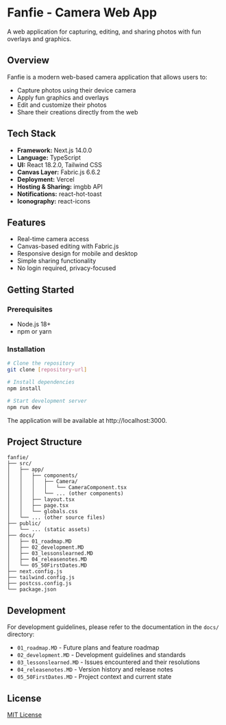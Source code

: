 # Fanfie - Camera Web App

A web application for capturing, editing, and sharing photos with fun overlays and graphics.

## Overview

Fanfie is a modern web-based camera application that allows users to:
- Capture photos using their device camera
- Apply fun graphics and overlays
- Edit and customize their photos
- Share their creations directly from the web

## Tech Stack

- **Framework:** Next.js 14.0.0
- **Language:** TypeScript
- **UI:** React 18.2.0, Tailwind CSS
- **Canvas Layer:** Fabric.js 6.6.2
- **Deployment:** Vercel
- **Hosting & Sharing:** imgbb API
- **Notifications:** react-hot-toast
- **Iconography:** react-icons

## Features

- Real-time camera access
- Canvas-based editing with Fabric.js
- Responsive design for mobile and desktop
- Simple sharing functionality
- No login required, privacy-focused

## Getting Started

### Prerequisites

- Node.js 18+
- npm or yarn

### Installation

```bash
# Clone the repository
git clone [repository-url]

# Install dependencies
npm install

# Start development server
npm run dev
```

The application will be available at http://localhost:3000.

## Project Structure

```
fanfie/
├── src/
│   ├── app/
│   │   ├── components/
│   │   │   ├── Camera/
│   │   │   │   └── CameraComponent.tsx
│   │   │   └── ... (other components)
│   │   ├── layout.tsx
│   │   ├── page.tsx
│   │   └── globals.css
│   └── ... (other source files)
├── public/
│   └── ... (static assets)
├── docs/
│   ├── 01_roadmap.MD
│   ├── 02_development.MD
│   ├── 03_lessonslearned.MD
│   ├── 04_releasenotes.MD
│   └── 05_50FirstDates.MD
├── next.config.js
├── tailwind.config.js
├── postcss.config.js
└── package.json
```

## Development

For development guidelines, please refer to the documentation in the `docs/` directory:
- `01_roadmap.MD` - Future plans and feature roadmap
- `02_development.MD` - Development guidelines and standards
- `03_lessonslearned.MD` - Issues encountered and their resolutions
- `04_releasenotes.MD` - Version history and release notes
- `05_50FirstDates.MD` - Project context and current state

## License

[MIT License](LICENSE)

